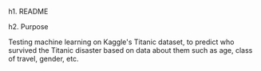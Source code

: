 h1. README

h2. Purpose

Testing machine learning on Kaggle's Titanic dataset, to predict who survived the Titanic disaster based on data about them such as age, class of travel, gender, etc.